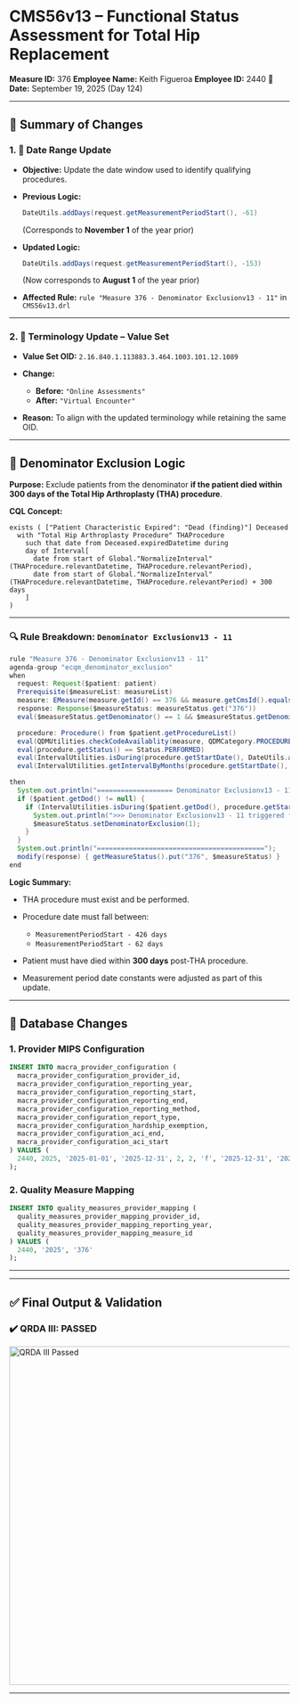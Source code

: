 # CMS56v13 – Functional Status Assessment for Total Hip Replacement

**Measure ID:** 376
**Employee Name:** Keith Figueroa
**Employee ID:** 2440
📅 **Date:** September 19, 2025 (Day 124)

---

## 🔄 Summary of Changes

### 1. 📆 **Date Range Update**

* **Objective:** Update the date window used to identify qualifying procedures.

* **Previous Logic:**

  ```java
  DateUtils.addDays(request.getMeasurementPeriodStart(), -61)
  ```

  (Corresponds to **November 1** of the year prior)

* **Updated Logic:**

  ```java
  DateUtils.addDays(request.getMeasurementPeriodStart(), -153)
  ```

  (Now corresponds to **August 1** of the year prior)

* **Affected Rule:**
  `rule "Measure 376 - Denominator Exclusionv13 - 11"` in `CMS56v13.drl`

---

### 2. 🧾 **Terminology Update – Value Set**

* **Value Set OID:** `2.16.840.1.113883.3.464.1003.101.12.1089`

* **Change:**

  * **Before:** `"Online Assessments"`
  * **After:** `"Virtual Encounter"`

* **Reason:** To align with the updated terminology while retaining the same OID.

---

## 🧠 Denominator Exclusion Logic

**Purpose:**
Exclude patients from the denominator **if the patient died within 300 days of the Total Hip Arthroplasty (THA) procedure**.

**CQL Concept:**

```cql
exists ( ["Patient Characteristic Expired": "Dead (finding)"] Deceased
  with "Total Hip Arthroplasty Procedure" THAProcedure
    such that date from Deceased.expiredDatetime during
    day of Interval[
      date from start of Global."NormalizeInterval"(THAProcedure.relevantDatetime, THAProcedure.relevantPeriod),
      date from start of Global."NormalizeInterval"(THAProcedure.relevantDatetime, THAProcedure.relevantPeriod) + 300 days
    ]
)
```

---

### 🔍 Rule Breakdown: `Denominator Exclusionv13 - 11`

```java
rule "Measure 376 - Denominator Exclusionv13 - 11"
agenda-group "ecqm_denominator_exclusion"
when
  request: Request($patient: patient)
  Prerequisite($measureList: measureList)
  measure: EMeasure(measure.getId() == 376 && measure.getCmsId().equals("CMS56v13")) from $measureList
  response: Response($measureStatus: measureStatus.get("376"))
  eval($measureStatus.getDenominator() == 1 && $measureStatus.getDenominatorExclusion() == 0)

  procedure: Procedure() from $patient.getProcedureList()
  eval(QDMUtilities.checkCodeAvailablity(measure, QDMCategory.PROCEDURE, "2.16.840.1.113883.3.464.1003.198.12.1006", procedure.getCode(), procedure.getCodeSystemOID()))
  eval(procedure.getStatus() == Status.PERFORMED)
  eval(IntervalUtilities.isDuring(procedure.getStartDate(), DateUtils.addDays(request.getMeasurementPeriodStart(), -426), DateUtils.addDays(request.getMeasurementPeriodStart(), -62)))
  eval(IntervalUtilities.getIntervalByMonths(procedure.getStartDate(), request.getMeasurementPeriodStart()) < 14)

then
  System.out.println("=================== Denominator Exclusionv13 - 11 =======================");
  if ($patient.getDod() != null) {
    if (IntervalUtilities.isDuring($patient.getDod(), procedure.getStartDate(), DateUtils.addDays(procedure.getStartDate(), 300))) {
      System.out.println(">>> Denominator Exclusionv13 - 11 triggered for patient: " + $patient.getPatientId() + ", DOD: " + $patient.getDod());
      $measureStatus.setDenominatorExclusion(1);
    }
  }
  System.out.println("==========================================");
  modify(response) { getMeasureStatus().put("376", $measureStatus) }
end
```

**Logic Summary:**

* THA procedure must exist and be performed.
* Procedure date must fall between:

  * `MeasurementPeriodStart - 426 days`
  * `MeasurementPeriodStart - 62 days`
* Patient must have died within **300 days** post-THA procedure.
* Measurement period date constants were adjusted as part of this update.

---

## 🧾 Database Changes

### 1. **Provider MIPS Configuration**

```sql
INSERT INTO macra_provider_configuration (
  macra_provider_configuration_provider_id,
  macra_provider_configuration_reporting_year,
  macra_provider_configuration_reporting_start,
  macra_provider_configuration_reporting_end,
  macra_provider_configuration_reporting_method,
  macra_provider_configuration_report_type,
  macra_provider_configuration_hardship_exemption,
  macra_provider_configuration_aci_end,
  macra_provider_configuration_aci_start
) VALUES (
  2440, 2025, '2025-01-01', '2025-12-31', 2, 2, 'f', '2025-12-31', '2025-01-01'
);
```

### 2. **Quality Measure Mapping**

```sql
INSERT INTO quality_measures_provider_mapping (
  quality_measures_provider_mapping_provider_id,
  quality_measures_provider_mapping_reporting_year,
  quality_measures_provider_mapping_measure_id
) VALUES (
  2440, '2025', '376'
);
```

---

---

## ✅ Final Output & Validation

### ✔️ QRDA III: **PASSED**

<img width="787" height="608" alt="QRDA III Passed" src="https://github.com/user-attachments/assets/7a56a080-80bf-425d-9b63-7fb0429d8a7e" />

---

